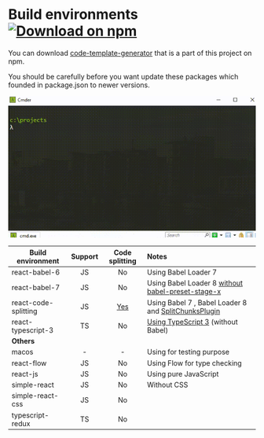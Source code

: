 # Build environments [![Download on npm](https://img.shields.io/badge/npm-v1.0.10-blue.svg)](https://www.npmjs.com/package/code-template-generator)

You can download [code-template-generator](https://www.npmjs.com/package/code-template-generator) that is a part of this project on npm.

You should be carefully before you want update these packages which founded in package.json to newer versions.

![How to use](./assets/code-template-generator.gif)

|Build environment|Support|Code splitting|Notes|
|---|:---:|:---:|:---|
|react-babel-6|JS|No|Using Babel Loader 7|
|react-babel-7|JS|No|Using Babel Loader 8 [without babel-preset-stage-x](https://babeljs.io/blog/2018/07/27/removing-babels-stage-presets)|
|react-code-splitting|JS|[Yes](https://webpack.js.org/guides/code-splitting/)|Using Babel 7 , Babel Loader 8 and [SplitChunksPlugin](https://webpack.js.org/plugins/split-chunks-plugin/)|
|react-typescript-3|TS|No|[Using TypeScript 3](https://www.typescriptlang.org/docs/handbook/react-&-webpack.html) (without Babel)|
|**Others**|||||
|macos|-|-|Using for testing purpose|
|react-flow|JS|No|Using Flow for type checking|
|react-js|JS|No|Using pure JavaScript|
|simple-react|JS|No|Without CSS|
|simple-react-css|JS|No||
|typescript-redux|TS|No||

